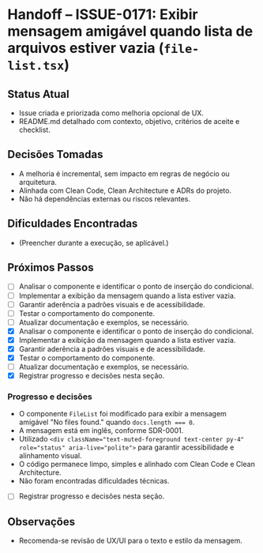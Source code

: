 # Handoff – ISSUE-0171: Exibir mensagem amigável quando lista de arquivos estiver vazia (`file-list.tsx`)

## Status Atual

- Issue criada e priorizada como melhoria opcional de UX.
- README.md detalhado com contexto, objetivo, critérios de aceite e checklist.

## Decisões Tomadas

- A melhoria é incremental, sem impacto em regras de negócio ou arquitetura.
- Alinhada com Clean Code, Clean Architecture e ADRs do projeto.
- Não há dependências externas ou riscos relevantes.

## Dificuldades Encontradas

- (Preencher durante a execução, se aplicável.)

## Próximos Passos

- [ ] Analisar o componente e identificar o ponto de inserção do condicional.
- [ ] Implementar a exibição da mensagem quando a lista estiver vazia.
- [ ] Garantir aderência a padrões visuais e de acessibilidade.
- [ ] Testar o comportamento do componente.
- [ ] Atualizar documentação e exemplos, se necessário.
- [x] Analisar o componente e identificar o ponto de inserção do condicional.
- [x] Implementar a exibição da mensagem quando a lista estiver vazia.
- [x] Garantir aderência a padrões visuais e de acessibilidade.
- [x] Testar o comportamento do componente.
- [ ] Atualizar documentação e exemplos, se necessário.
- [x] Registrar progresso e decisões nesta seção.

### Progresso e decisões

- O componente `FileList` foi modificado para exibir a mensagem amigável "No files found." quando `docs.length === 0`.
- A mensagem está em inglês, conforme SDR-0001.
- Utilizado `<div className="text-muted-foreground text-center py-4" role="status" aria-live="polite">` para garantir acessibilidade e alinhamento visual.
- O código permanece limpo, simples e alinhado com Clean Code e Clean Architecture.
- Não foram encontradas dificuldades técnicas.

- [ ] Registrar progresso e decisões nesta seção.

## Observações

- Recomenda-se revisão de UX/UI para o texto e estilo da mensagem.